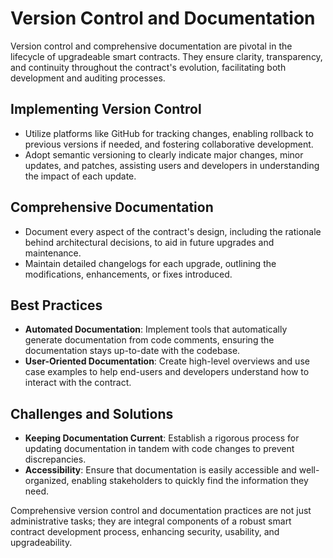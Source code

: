 # Version Control and Documentation

Version control and comprehensive documentation are pivotal in the lifecycle of upgradeable smart contracts. They ensure clarity, transparency, and continuity throughout the contract's evolution, facilitating both development and auditing processes.

## Implementing Version Control

- Utilize platforms like GitHub for tracking changes, enabling rollback to previous versions if needed, and fostering collaborative development.
- Adopt semantic versioning to clearly indicate major changes, minor updates, and patches, assisting users and developers in understanding the impact of each update.

## Comprehensive Documentation
- Document every aspect of the contract's design, including the rationale behind architectural decisions, to aid in future upgrades and maintenance.
- Maintain detailed changelogs for each upgrade, outlining the modifications, enhancements, or fixes introduced.

## Best Practices
- **Automated Documentation**: Implement tools that automatically generate documentation from code comments, ensuring the documentation stays up-to-date with the codebase.
- **User-Oriented Documentation**: Create high-level overviews and use case examples to help end-users and developers understand how to interact with the contract.

## Challenges and Solutions
- **Keeping Documentation Current**: Establish a rigorous process for updating documentation in tandem with code changes to prevent discrepancies.
- **Accessibility**: Ensure that documentation is easily accessible and well-organized, enabling stakeholders to quickly find the information they need.

Comprehensive version control and documentation practices are not just administrative tasks; they are integral components of a robust smart contract development process, enhancing security, usability, and upgradeability.